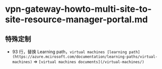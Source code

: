 # vpn-gateway-howto-multi-site-to-site-resource-manager-portal.md

## 特殊定制

* 93 行，替换 Learning path，`virtual machines [learning path](https://azure.mcirosoft.com/documentation/learning-paths/virtual-machines)` => `[virtual machines documents](/virtual-machines/)`